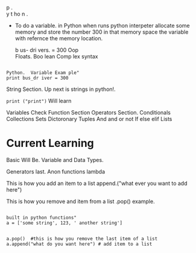      
  

p
   .  
y 
 t ho n 
  .
- To  do  a   variable.  in Python when runs python interpeter allocate some memory and store the number 300 in that memory space     the variable with refernce the memory location.
    
   b  us- dri vers.    = 300
  Oop   
      Floats.
   Boo lean
Comp  lex syntax    
 
```Python.

Python.  Variable Exam ple"
print bus_dr iver = 300

```

String Section.
Up next is strings in python!.

```print ("print")```
Will learn

Variables Check
Function Section
Operators Section.
Conditionals
Collections
Sets
Dictoronary
Tuples
And and or not 
If else elif
Lists
 # Current Learning
Basic Will Be.
Variable and Data Types.

Generators last.
Anon functions lambda 

This is how you add an item to a list
append.("what ever you want to add here")

This is how you remove and item from a list
.pop()
example.


```Python.

built in python functions"
a = ['some string', 123, ' another string']


a.pop()  #this is how you remove the last item of a list
a.append("what do you want here") # add item to a list

```
